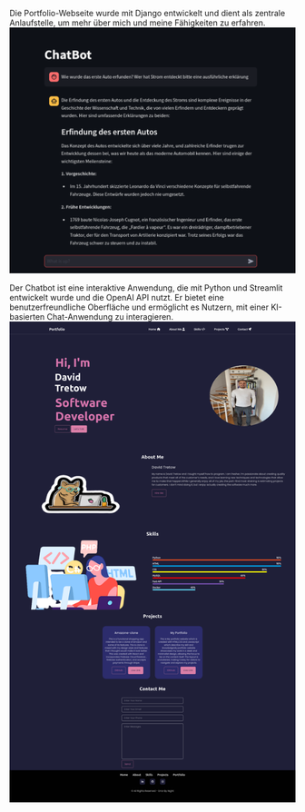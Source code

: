 Die Portfolio-Webseite wurde mit Django entwickelt und dient als zentrale Anlaufstelle, um mehr über mich und meine Fähigkeiten zu erfahren. 
![Vorschau](images/chatbot.png)


Der Chatbot ist eine interaktive Anwendung, die mit Python und Streamlit entwickelt wurde und die OpenAI API nutzt.
Er bietet eine benutzerfreundliche Oberfläche und ermöglicht es Nutzern, mit einer KI-basierten Chat-Anwendung zu interagieren.
![Vorschau](images/Website.png)
